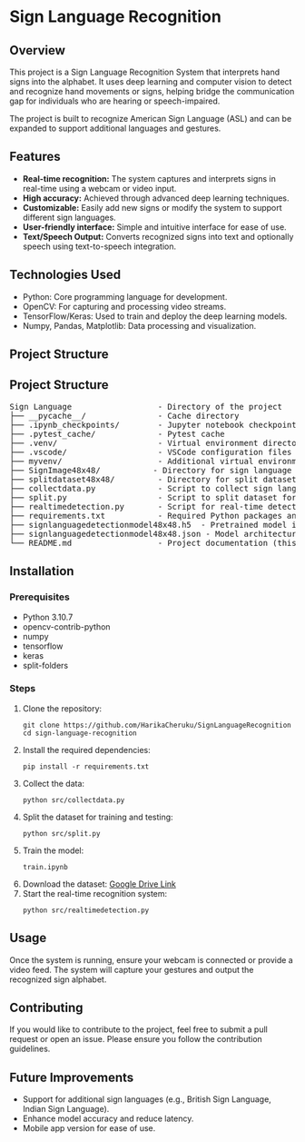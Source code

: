 <h1>Sign Language Recognition</h1>

<h2>Overview</h2>
<p>
    This project is a Sign Language Recognition System that interprets hand signs into the alphabet. It uses deep learning and computer vision to detect and recognize hand movements or signs, helping bridge the communication gap for individuals who are hearing or speech-impaired.
</p>
<p>
    The project is built to recognize American Sign Language (ASL) and can be expanded to support additional languages and gestures.
</p>

<h2>Features</h2>
<ul>
    <li><strong>Real-time recognition:</strong> The system captures and interprets signs in real-time using a webcam or video input.</li>
    <li><strong>High accuracy:</strong> Achieved through advanced deep learning techniques.</li>
    <li><strong>Customizable:</strong> Easily add new signs or modify the system to support different sign languages.</li>
    <li><strong>User-friendly interface:</strong> Simple and intuitive interface for ease of use.</li>
    <li><strong>Text/Speech Output:</strong> Converts recognized signs into text and optionally speech using text-to-speech integration.</li>
</ul>

<h2>Technologies Used</h2>
<ul>
    <li>Python: Core programming language for development.</li>
    <li>OpenCV: For capturing and processing video streams.</li>
    <li>TensorFlow/Keras: Used to train and deploy the deep learning models.</li>
    <li>Numpy, Pandas, Matplotlib: Data processing and visualization.</li>
</ul>

<h2>Project Structure</h2>

<h2>Project Structure</h2>

<pre>
Sign Language                  - Directory of the project
├── __pycache__/               - Cache directory
├── .ipynb_checkpoints/        - Jupyter notebook checkpoints
├── .pytest_cache/             - Pytest cache
├── .venv/                     - Virtual environment directory
├── .vscode/                   - VSCode configuration files
├── myvenv/                    - Additional virtual environment directory
├── SignImage48x48/           - Directory for sign language images (48x48 resolution)
├── splitdataset48x48/         - Directory for split dataset (48x48 resolution)
├── collectdata.py             - Script to collect sign language data
├── split.py                   - Script to split dataset for training and testing
├── realtimedetection.py       - Script for real-time detection of sign language
├── requirements.txt           - Required Python packages and dependencies
├── signlanguagedetectionmodel48x48.h5  - Pretrained model in H5 format
├── signlanguagedetectionmodel48x48.json - Model architecture in JSON format
└── README.md                  - Project documentation (this file)
</pre>


<h2>Installation</h2>
<h3>Prerequisites</h3>
<ul>
    <li>Python 3.10.7</li>
    <li>opencv-contrib-python</li>
    <li>numpy</li>
    <li>tensorflow</li>
    <li>keras</li>
    <li>split-folders</li>
</ul>

<h3>Steps</h3>
<ol>
    <li>Clone the repository:
        <pre><code>git clone https://github.com/HarikaCheruku/SignLanguageRecognition
cd sign-language-recognition</code></pre>
    </li>
    <li>Install the required dependencies:
        <pre><code>pip install -r requirements.txt</code></pre>
    </li>
    <li>Collect the data:
        <pre><code>python src/collectdata.py</code></pre>
    </li>
    <li>Split the dataset for training and testing:
        <pre><code>python src/split.py</code></pre>
    </li>
    <li>Train the model:
        <pre><code>train.ipynb</code></pre>
    </li>
    <li>Download the dataset: <a href="https://drive.google.com/drive/folders/1HuhBquOx49cVn9q2Z9d9DyLBNXSxFmU-?usp=sharing">Google Drive Link</a></li>
    <li>Start the real-time recognition system:
        <pre><code>python src/realtimedetection.py</code></pre>
    </li>
</ol>

<h2>Usage</h2>
<p>Once the system is running, ensure your webcam is connected or provide a video feed. The system will capture your gestures and output the recognized sign alphabet.</p>

<h2>Contributing</h2>
<p>If you would like to contribute to the project, feel free to submit a pull request or open an issue. Please ensure you follow the contribution guidelines.</p>

<h2>Future Improvements</h2>
<ul>
    <li>Support for additional sign languages (e.g., British Sign Language, Indian Sign Language).</li>
    <li>Enhance model accuracy and reduce latency.</li>
    <li>Mobile app version for ease of use.</li>
</ul>
